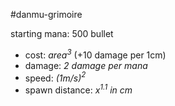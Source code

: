 #danmu-grimoire

starting mana: 500
bullet
- cost: *area$^{3}$* (+10 damage per 1cm)
- damage: *2 damage per mana*
- speed:  *(1m/s)$^{2}$*
- spawn distance: *x$^{1.1}$ in cm*